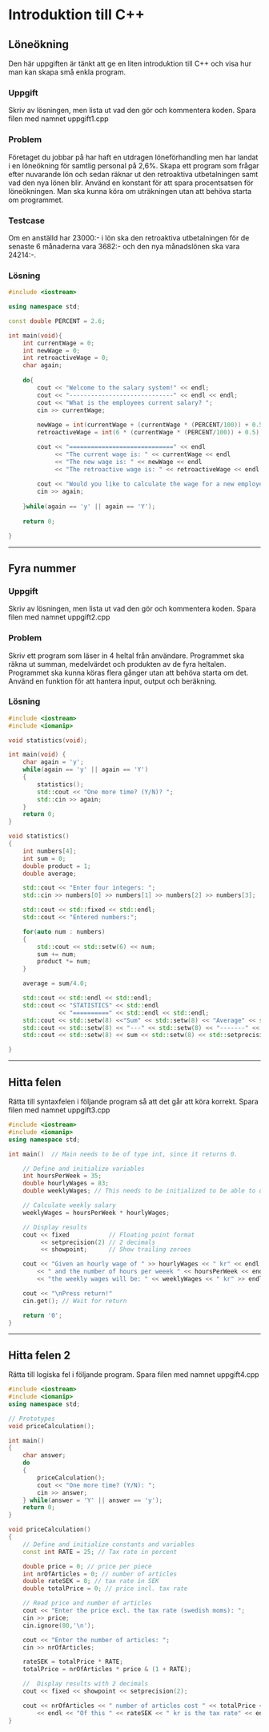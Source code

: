 # Introduktion till C++

## Löneökning

Den här uppgiften är tänkt att ge en liten introduktion till C++ och visa hur man kan skapa små enkla program.

### Uppgift

Skriv av lösningen, men lista ut vad den gör och kommentera koden.
Spara filen med namnet uppgift1.cpp

### Problem

Företaget du jobbar på har haft en utdragen löneförhandling men har landat i en löneökning för samtlig personal på 2,6%.
Skapa ett program som frågar efter nuvarande lön och sedan räknar ut den retroaktiva utbetalningen samt vad den nya lönen blir.
Använd en konstant för att spara procentsatsen för löneökningen.
Man ska kunna köra om uträkningen utan att behöva starta om programmet.

### Testcase

Om en anställd har 23000:- i lön ska den retroaktiva utbetalningen för de senaste 6 månaderna vara 3682:- och den nya månadslönen ska vara 24214:-.

### Lösning

```c++
#include <iostream>

using namespace std;

const double PERCENT = 2.6;

int main(void){
    int currentWage = 0;
    int newWage = 0;
    int retroactiveWage = 0;
    char again;
    
    do{
        cout << "Welcome to the salary system!" << endl;
        cout << "-----------------------------" << endl << endl;
        cout << "What is the employees current salary? ";
        cin >> currentWage;
        
        newWage = int(currentWage + (currentWage * (PERCENT/100)) + 0.5);
        retroactiveWage = int(6 * (currentWage * (PERCENT/100)) + 0.5);

        cout << "=============================" << endl
             << "The current wage is: " << currentWage << endl
             << "The new wage is: " << newWage << endl
             << "The retroactive wage is: " << retroactiveWage << endl << endl;
             
        cout << "Would you like to calculate the wage for a new employee? (Y/N)";
        cin >> again;
    
    }while(again == 'y' || again == 'Y');
    
    return 0;

}

```

---

## Fyra nummer

### Uppgift

Skriv av lösningen, men lista ut vad den gör och kommentera koden.
Spara filen med namnet uppgift2.cpp

### Problem

Skriv ett program som läser in 4 heltal från användare. Programmet ska räkna ut summan, medelvärdet och produkten av de fyra heltalen. Programmet ska kunna köras flera gånger utan att behöva starta om det.
Använd en funktion för att hantera input, output och beräkning.

### Lösning

```c++
#include <iostream>
#include <iomanip>

void statistics(void);

int main(void) {
    char again = 'y';
    while(again == 'y' || again == 'Y')
    {
        statistics();
        std::cout << "One more time? (Y/N)? ";
        std::cin >> again;
    }
    return 0;
}

void statistics()
{
    int numbers[4];
    int sum = 0;
    double product = 1;
    double average;

    std::cout << "Enter four integers: ";
    std::cin >> numbers[0] >> numbers[1] >> numbers[2] >> numbers[3];

    std::cout << std::fixed << std::endl;
    std::cout << "Entered numbers:";

    for(auto num : numbers)
    {
        std::cout << std::setw(6) << num;
        sum += num;
        product *= num;
    }

    average = sum/4.0;

    std::cout << std::endl << std::endl;
    std::cout << "STATISTICS" << std::endl
              << "==========" << std::endl << std::endl;
    std::cout << std::setw(8) <<"Sum" << std::setw(8) << "Average" << std::setw(12) << "Product" << std::endl;
    std::cout << std::setw(8) << "---" << std::setw(8) << "-------" << std::setw(12) << "-------" << std::endl;
    std::cout << std::setw(8) << sum << std::setw(8) << std::setprecision(2) << average << std::setw(12) << std::setprecision(0) << product << std::endl << std::endl;

}

```

---


## Hitta felen

Rätta till syntaxfelen i följande program så att det går att köra korrekt.
Spara filen med namnet uppgift3.cpp

```c++
#include <iostream>
#include <iomanip>
using namespace std;

int main()  // Main needs to be of type int, since it returns 0.

    // Define and initialize variables
    int hoursPerWeek = 35;
    double hourlyWages = 83;
    double weeklyWages; // This needs to be initialized to be able to do the calculation on row 13

    // Calculate weekly salary
    weeklyWages = hoursPerWeek * hourlyWages;

    // Display results
    cout << fixed           // Floating point format
         << setprecision(2) // 2 decimals
         << showpoint;      // Show trailing zeroes

    cout << "Given an hourly wage of " >> hourlyWages << " kr" << endl
        << " and the number of hours per weeek " << hoursPerWeek << endl
        << "the weekly wages will be: " << weeklyWages << " kr" >> endl; // Added semicolon to end the line.

    cout << "\nPress return!"
    cin.get(); // Wait for return

    return '0';
}
```
---

## Hitta felen 2

Rätta till logiska fel i följande program.
Spara filen med namnet uppgift4.cpp

```c++
#include <iostream>
#include <iomanip>
using namespace std;

// Prototypes
void priceCalculation();

int main()
{
    char answer;
    do
    {
        priceCalculation();
        cout << "One more time? (Y/N): ";
        cin >> answer;
    } while(answer = 'Y' || answer == 'y');
    return 0;
}

void priceCalculation()
{
    // Define and initialize constants and variables
    const int RATE = 25; // Tax rate in percent

    double price = 0; // price per piece
    int nrOfArticles = 0; // number of articles
    double rateSEK = 0; // tax rate in SEK
    double totalPrice = 0; // price incl. tax rate

    // Read price and number of articles
    cout << "Enter the price excl. the tax rate (swedish moms): ";
    cin >> price;
    cin.ignore(80,'\n');

    cout << "Enter the number of articles: ";
    cin >> nrOfArticles;

    rateSEK = totalPrice * RATE;
    totalPrice = nrOfArticles * price & (1 + RATE);

    //  Display results with 2 decimals
    cout << fixed << showpoint << setprecision(2);

    cout << nrOfArticles << " number of articles cost " << totalPrice << " kr. "
        << endl << "Of this " << rateSEK << " kr is the tax rate" << endl;
}
```
